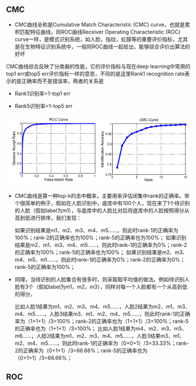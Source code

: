 ## CMC

- CMC曲线全称是Cumulative Match Characteristic (CMC) curve，也就是累积匹配特征曲线，同ROC曲线Receiver Operating Characteristic (ROC) curve一样，是模式识别系统，如人脸，指纹，虹膜等的重要评价指标，尤其是在生物特征识别系统中，一般同ROC曲线一起给出，能够综合评价出算法的好坏

CMC曲线综合反映了分类器的性能，它的评价指标与现在deep learning中常用的top1 err或top5 err评价指标一样的意思，不同的是这里Rank1 recognition rate表示的是正确率而不是错误率，两者的关系是

- Rank1识别率=1-top1 err

- Rank5识别率=1-top5 err

![20171015191954226](curve.assets/20171015191954226.png) 

- CMC曲线是算一种top-k的击中概率，主要用来评估闭集中rank的正确率。举个很简单的例子，假如在人脸识别中，底库中有100个人，现在来了1个待识别的人脸（假如label为m1），与底库中的人脸比对后将底库中的人脸按照得分从高到低进行排序，我们发现：

    如果识别结果是m1、m2、m3、m4、m5……，则此时rank-1的正确率为100%；rank-2的正确率也为100%；rank-5的正确率也为100%；
    如果识别结果是m2、m1、m3、m4、m5……，则此时rank-1的正确率为0%；rank-2的正确率为100%；rank-5的正确率也为100%；
    如果识别结果是m2、m3、m4、m5、m1……，则此时rank-1的正确率为0%；rank-2的正确率为0%；rank-5的正确率为100%；

- 同理，当待识别的人脸集合有很多时，则采取取平均值的做法。例如待识别人脸有3个（假如label为m1，m2，m3），同样对每一个人脸都有一个从高到低的得分，

    比如人脸1结果为m1、m2、m3、m4、m5……，人脸2结果为m2、m1、m3、m4、m5……，人脸3结果m3、m1、m2、m4、m5……，则此时rank-1的正确率为（1+1+1）/3=100%；rank-2的正确率也为（1+1+1）/3=100%；rank-5的正确率也为（1+1+1）/3=100%；
    比如人脸1结果为m4、m2、m3、m5、m6……，人脸2结果为m1、m2、m3、m4、m5……，人脸3结果m3、m1、m2、m4、m5……，则此时rank-1的正确率为（0+0+1）/3=33.33%；rank-2的正确率为（0+1+1）/3=66.66%；rank-5的正确率也为（0+1+1）/3=66.66%；



## ROC

